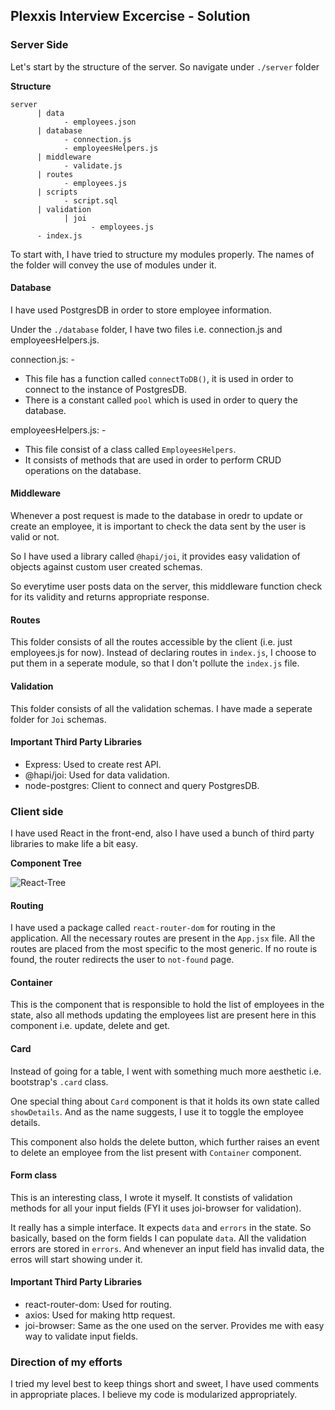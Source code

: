 ## Plexxis Interview Excercise - Solution

### Server Side

Let's start by the structure of the server. So navigate under `./server` folder

**Structure**

```
server
      | data
            - employees.json
      | database
            - connection.js
            - employeesHelpers.js
      | middleware
            - validate.js
      | routes
            - employees.js
      | scripts
            - script.sql
      | validation
            | joi
                  - employees.js
      - index.js

```

To start with, I have tried to structure my modules properly. The names of the folder will convey the use of modules under it.

#### Database

I have used PostgresDB in order to store employee information.

Under the `./database` folder, I have two files i.e. connection.js and employeesHelpers.js.

connection.js: -

- This file has a function called `connectToDB()`, it is used in order to connect to the instance of PostgresDB.
- There is a constant called `pool` which is used in order to query the database.

employeesHelpers.js: -

- This file consist of a class called `EmployeesHelpers`.
- It consists of methods that are used in order to perform CRUD operations on the database.

#### Middleware

Whenever a post request is made to the database in oredr to update or create an employee, it is important to check the data sent by the user is valid or not.

So I have used a library called `@hapi/joi`, it provides easy validation of objects against custom user created schemas.

So everytime user posts data on the server, this middleware function check for its validity and returns appropriate response.

#### Routes

This folder consists of all the routes accessible by the client (i.e. just employees.js for now). Instead of declaring routes in `index.js`, I choose to put them in a seperate module, so that I don't pollute the `index.js` file.

#### Validation

This folder consists of all the validation schemas. I have made a seperate folder for `Joi` schemas.

#### Important Third Party Libraries

- Express: Used to create rest API.
- @hapi/joi: Used for data validation.
- node-postgres: Client to connect and query PostgresDB.

### Client side

I have used React in the front-end, also I have used a bunch of third party libraries to make life a bit easy.

**Component Tree**

![React-Tree](https://i.imgur.com/zcmCD7p.jpg)

#### Routing

I have used a package called `react-router-dom` for routing in the application. All the necessary routes are present in the `App.jsx` file. All the routes are placed from the most specific to the most generic. If no route is found, the router redirects the user to `not-found` page.

#### Container

This is the component that is responsible to hold the list of employees in the state, also all methods updating the employees list are present here in this component i.e. update, delete and get.

#### Card

Instead of going for a table, I went with something much more aesthetic i.e. bootstrap's `.card` class.

One special thing about `Card` component is that it holds its own state called `showDetails`. And as the name suggests, I use it to toggle the employee details.

This component also holds the delete button, which further raises an event to delete an employee from the list present with `Container` component.

#### Form class

This is an interesting class, I wrote it myself. It constists of validation methods for all your input fields (FYI it uses joi-browser for validation).

It really has a simple interface. It expects `data` and `errors` in the state. So basically, based on the form fields I can populate `data`. All the validation errors are stored in `errors`. And whenever an input field has invalid data, the erros will start showing under it.

#### Important Third Party Libraries

- react-router-dom: Used for routing.
- axios: Used for making http request.
- joi-browser: Same as the one used on the server. Provides me with easy way to validate input fields.

### Direction of my efforts

I tried my level best to keep things short and sweet, I have used comments in appropriate places. I believe my code is modularized appropriately.
